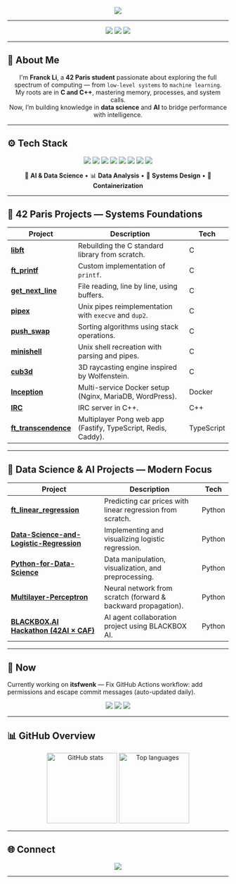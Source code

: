 <p align="center">
  <img src="https://readme-typing-svg.herokuapp.com?font=Fira+Code&pause=1000&color=00BFA6&center=true&vCenter=true&width=650&lines=Hey+there!+I'm+Franck+Li+(itsfwenk)+👋;42+Paris+Student+%7C+Software+Engineer;From+C+to+AI+—+Building+and+Learning+Every+Day!">
</p>

---

<p align="center">
  <img src="https://img.shields.io/badge/Focus-Low%20Level%20%26%20AI-00BFA6?style=for-the-badge"/>
  <img src="https://img.shields.io/badge/School-42%20Paris-000000?style=for-the-badge&logo=42&logoColor=white"/>
  <img src="https://img.shields.io/badge/Coding%20Since-2022-0055FF?style=for-the-badge"/>
</p>

---

## 🧭 About Me

<p align="center">
I'm <strong>Franck Li</strong>, a <strong>42 Paris student</strong> passionate about exploring the full spectrum of computing — from <code>low-level systems</code> to <code>machine learning</code>.<br/>
My roots are in <strong>C and C++</strong>, mastering memory, processes, and system calls.<br/>
Now, I’m building knowledge in <strong>data science</strong> and <strong>AI</strong> to bridge performance with intelligence.
</p>


---

## ⚙️ Tech Stack

<p align="center">
  <img src="https://img.shields.io/badge/C-00599C?style=for-the-badge&logo=c&logoColor=white"/>
  <img src="https://img.shields.io/badge/C++-00427E?style=for-the-badge&logo=c%2B%2B&logoColor=white"/>
  <img src="https://img.shields.io/badge/Python-3776AB?style=for-the-badge&logo=python&logoColor=FFD43B"/>
  <img src="https://img.shields.io/badge/Linux-333333?style=for-the-badge&logo=linux&logoColor=FCC624"/>
  <img src="https://img.shields.io/badge/Docker-2496ED?style=for-the-badge&logo=docker&logoColor=white"/>
  <img src="https://img.shields.io/badge/Fastify-000000?style=for-the-badge&logo=fastify&logoColor=white"/>
  <img src="https://img.shields.io/badge/Nginx-009639?style=for-the-badge&logo=nginx&logoColor=white"/>
  <img src="https://img.shields.io/badge/Redis-DC382D?style=for-the-badge&logo=redis&logoColor=white"/>
</p>

<p align="center">
🧠 <strong>AI & Data Science</strong> • 📊 <strong>Data Analysis</strong> • 🧩 <strong>Systems Design</strong> • 🐳 <strong>Containerization</strong>
</p>

---

## 🧩 42 Paris Projects — Systems Foundations

| Project | Description | Tech |
|----------|--------------|------|
| [**libft**](https://github.com/itsfwenk/libft) | Rebuilding the C standard library from scratch. | C |
| [**ft_printf**](https://github.com/itsfwenk/ft_printf) | Custom implementation of `printf`. | C |
| [**get_next_line**](https://github.com/itsfwenk/get_next_line) | File reading, line by line, using buffers. | C |
| [**pipex**](https://github.com/itsfwenk/pipex) | Unix pipes reimplementation with `execve` and `dup2`. | C |
| [**push_swap**](https://github.com/itsfwenk/push_swap) | Sorting algorithms using stack operations. | C |
| [**minishell**](https://github.com/itsfwenk/minishell) | Unix shell recreation with parsing and pipes. | C |
| [**cub3d**](https://github.com/itsfwenk/cub3d) | 3D raycasting engine inspired by Wolfenstein. | C |
| [**Inception**](https://github.com/itsfwenk/inception42) | Multi-service Docker setup (Nginx, MariaDB, WordPress). | Docker |
| [**IRC**](https://github.com/itsfwenk/42irc) | IRC server in C++. | C++ |
| [**ft_transcendence**](https://github.com/itsfwenk/ft_transcendence) | Multiplayer Pong web app (Fastify, TypeScript, Redis, Caddy). | TypeScript |

---

## 🤖 Data Science & AI Projects — Modern Focus

| Project | Description | Tech |
|----------|--------------|------|
| [**ft_linear_regression**](https://github.com/itsfwenk/ft_linear_regression) | Predicting car prices with linear regression from scratch. | Python |
| [**Data-Science-and-Logistic-Regression**](https://github.com/itsfwenk/Data-Science-and-Logistic-Regression) | Implementing and visualizing logistic regression. | Python |
| [**Python-for-Data-Science**](https://github.com/itsfwenk/Python-for-Data-Science) | Data manipulation, visualization, and preprocessing. | Python |
| [**Multilayer-Perceptron**](https://github.com/itsfwenk/Multilayer-Perceptron) | Neural network from scratch (forward & backward propagation). | Python |
| [**BLACKBOX.AI Hackathon (42AI × CAF)**](https://github.com/itsfwenk/BLACKBOX.AI-Agents-Hackathon-x-42AI-CAF) | AI agent collaboration project using BLACKBOX AI. | Python |

---

## 🧠 Now
<!--START_SECTION:now-->
Currently working on **itsfwenk** — Fix GitHub Actions workflow: add permissions and escape commit messages (auto-updated daily).
<!--END_SECTION:now-->

<p align="center">
  <img src="https://img.shields.io/badge/PyTorch-EE4C2C?style=for-the-badge&logo=pytorch&logoColor=white"/>
  <img src="https://img.shields.io/badge/Machine%20Learning-102230?style=for-the-badge&logo=scikitlearn&logoColor=F7931E"/>
  <img src="https://img.shields.io/badge/Data%20Engineering-3C3C3C?style=for-the-badge&logo=apacheairflow&logoColor=white"/>
</p>

---

## 📊 GitHub Overview

<p align="center">
  <img src="https://github-readme-stats.vercel.app/api?username=itsfwenk&show_icons=true&theme=transparent&hide_title=true" height="160" alt="GitHub stats"/>
  <img src="https://github-readme-stats.vercel.app/api/top-langs/?username=itsfwenk&layout=compact&theme=transparent&hide_title=true" height="160" alt="Top languages"/>
</p>

---

## 🌐 Connect

<p align="center">
  <a href="https://github.com/itsfwenk"><img src="https://img.shields.io/badge/GitHub-181717?style=for-the-badge&logo=github&logoColor=white"/></a>
</p>

---

